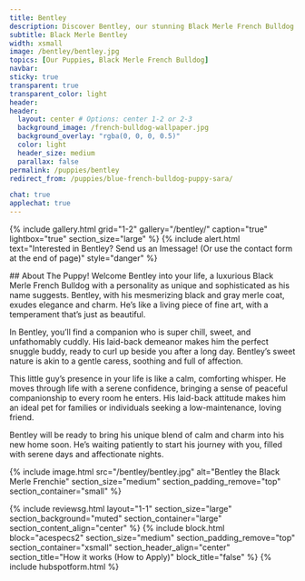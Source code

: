 ```yaml
---
title: Bentley
description: Discover Bentley, our stunning Black Merle French Bulldog puppy.
subtitle: Black Merle Bentley
width: xsmall
image: /bentley/bentley.jpg
topics: [Our Puppies, Black Merle French Bulldog]
navbar:
sticky: true
transparent: true
transparent_color: light
header:
header:
  layout: center # Options: center 1-2 or 2-3
  background_image: /french-bulldog-wallpaper.jpg
  background_overlay: "rgba(0, 0, 0, 0.5)"
  color: light
  header_size: medium
  parallax: false
permalink: /puppies/bentley
redirect_from: /puppies/blue-french-bulldog-puppy-sara/

chat: true
applechat: true
---
```


{% include gallery.html
grid="1-2"
gallery="/bentley/"
caption="true"
lightbox="true"
section_size="large"
%}
{% include alert.html text="Interested in Bentley? Send us an Imessage! (Or use the contact form at the end of page)" style="danger" %}

<div
    class="apple-business-chat-banner-container"
    data-apple-business-id="aea0f1e1-d35e-4943-a9f1-141bc4d2db78"
    data-apple-business-phone="+12127390182"
    data-apple-banner-cta="Imessage Us!"
    data-apple-banner-context="If you have an Iphone you'll see the chat, ID, if not you'll only see the phone icon"
    data-apple-banner-rounded-corners="false"
></div>
## About The Puppy!
Welcome Bentley into your life, a luxurious Black Merle French Bulldog with a personality as unique and sophisticated as his name suggests. Bentley, with his mesmerizing black and gray merle coat, exudes elegance and charm. He’s like a living piece of fine art, with a temperament that’s just as beautiful.

In Bentley, you’ll find a companion who is super chill, sweet, and unfathomably cuddly. His laid-back demeanor makes him the perfect snuggle buddy, ready to curl up beside you after a long day. Bentley’s sweet nature is akin to a gentle caress, soothing and full of affection.

This little guy’s presence in your life is like a calm, comforting whisper. He moves through life with a serene confidence, bringing a sense of peaceful companionship to every room he enters. His laid-back attitude makes him an ideal pet for families or individuals seeking a low-maintenance, loving friend.

Bentley will be ready to bring his unique blend of calm and charm into his new home soon. He’s waiting patiently to start his journey with you, filled with serene days and affectionate nights.

{% include image.html
src="/bentley/bentley.jpg"
alt="Bentley the Black Merle Frenchie"
section_size="medium"
section_padding_remove="top"
section_container="small"
%}

{% include reviewsg.html
layout="1-1"
section_size="large"
section_background="muted"
section_container="large"
section_content_align="center"
%}
{% include block.html
block="acespecs2"
section_size="medium"
section_padding_remove="top"
section_container="xsmall"
section_header_align="center"
section_title="How it works (How to Apply)"
block_title="false"
%}
{% include hubspotform.html %}
